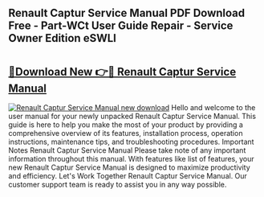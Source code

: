 ## Renault Captur Service Manual PDF Download Free - Part-WCt User Guide Repair - Service Owner Edition eSWLl

# <h2><a href="http://cf17333.oget.top/?id=Renault+Captur+Service+Manual">🔗Download New 👉🔴 Renault Captur Service Manual</a></h2>

[![Renault Captur Service Manual new download](https://i.imgur.com/5g1atiW.png)](http://cf17333.oget.top/?id=Renault+Captur+Service+Manual)
Hello and welcome to the user manual for your newly unpacked Renault Captur Service Manual. This guide is here to help you make the most of your product by providing a comprehensive overview of its features, installation process, operation instructions, maintenance tips, and troubleshooting procedures. Important Notes Renault Captur Service Manual Please take note of any important information throughout this manual. With features like list of features, your new Renault Captur Service Manual is designed to maximize productivity and efficiency. Let's Work Together Renault Captur Service Manual. Our customer support team is ready to assist you in any way possible.
